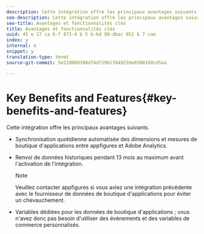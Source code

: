 ```yaml
---
description: Cette intégration offre les principaux avantages suivants.
seo-description: Cette intégration offre les principaux avantages suivants.
seo-title: Avantages et fonctionnalités clés
title: Avantages et fonctionnalités clés
uuid: 45 e 17 ca 6-f 872-4 b 5 b-bd 98-dbac 051 b 7 cae
index: y
internal: n
snippet: y
translation-type: tm+mt
source-git-commit: 5e22d080398d74df29b1f849258e6500168cd5aa

---
```



# Key Benefits and Features{#key-benefits-and-features}

Cette intégration offre les principaux avantages suivants.

* Synchronisation quotidienne automatisée des dimensions et mesures de boutique d'applications entre appfigures et Adobe Analytics.
* Renvoi de données historiques pendant 13 mois au maximum avant l'activation de l'intégration.

   >[!NOTE]
   >
   >Veuillez contacter appfigures si vous aviez une intégration précédente avec le fournisseur de données de boutique d'applications pour éviter un chevauchement.

* Variables dédiées pour les données de boutique d'applications ; vous n'avez donc pas besoin d'utiliser des événements et des variables de commerce personnalisés.

